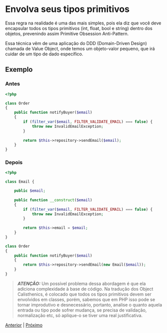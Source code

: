# Envolva seus tipos primitivos

Essa regra na realidade é uma das mais simples, pois ela diz que você deve encapsular todos os tipos primitivos (int, float, bool e string) dentro dos objetos, prevenindo assim Primitive Obsession Anti-Pattern.

Essa técnica vêm de uma aplicação do DDD (Domain-Driven Design) chamada de Value Object, onde temos um objeto-valor pequeno, que irá cuidar de um tipo de dado específico.

## Exemplo

### Antes

```php
<?php

class Order
{
    public function notifyBuyer($email)
    {
        if (filter_var($email, FILTER_VALIDATE_EMAIL) === false) {
            throw new InvalidEmailException;
        }
        
        return $this->repository->sendEmail($email);
    }
}
```

### Depois

```php
<?php

class Email {

    public $email;
    
    public function __construct($email)
    {
        if (filter_var($email, FILTER_VALIDATE_EMAIL) === false) {
            throw new InvalidEmailException;
        }
        
        return $this->email = $email;
    }
}

class Order
{
    public function notifyBuyer($email)
    {
        return $this->repository->sendEmail(new Email($email));
    }
}
```

> **_ATENÇÃO:_** Um possível problema dessa abordagem é que ela adiciona complexidade à base de código. Na tradução dos Object Calisthenics, é colocado que todos os tipos primitivos devem ser envolvidos em classes, porém, sabemos que em PHP isso pode se tornar improdutivo e desnecessário, portanto, analise o quanto aquela entrada ou tipo pode sofrer mudança, se precisa de validação, normalização etc, só aplique-o se tiver uma real justificativa.

[Anterior](/role-02.md) | [Próximo](/role-04.md)
